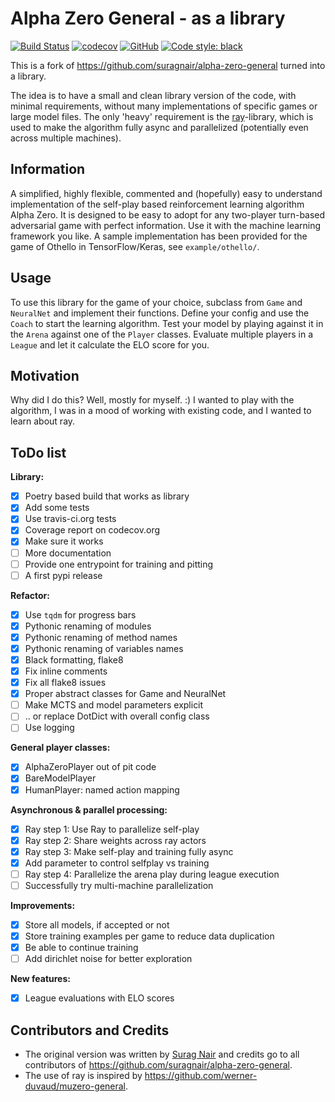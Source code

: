 # Alpha Zero General - as a library

[![Build Status](https://travis-ci.org/peldszus/alpha-zero-general-lib.svg?branch=master)](https://travis-ci.org/peldszus/alpha-zero-general-lib)
[![codecov](https://codecov.io/gh/peldszus/alpha-zero-general-lib/branch/master/graph/badge.svg)](https://codecov.io/gh/peldszus/alpha-zero-general-lib)
[![GitHub](https://img.shields.io/github/license/peldszus/alpha-zero-general-lib)](LICENSE)
[![Code style: black](https://img.shields.io/badge/code%20style-black-000000.svg)](https://github.com/ambv/black)

This is a fork of https://github.com/suragnair/alpha-zero-general turned into a library.

The idea is to have a small and clean library version of the code, with minimal requirements, without many implementations of specific games or large model files. The only 'heavy' requirement is the [ray](https://github.com/ray-project/ray/)-library, which is used to make the algorithm fully async and parallelized (potentially even across multiple machines).


## Information

A simplified, highly flexible, commented and (hopefully) easy to understand implementation of the self-play based reinforcement learning algorithm Alpha Zero. It is designed to be easy to adopt for any two-player turn-based adversarial game with perfect information. Use it with the machine learning framework you like. A sample implementation has been provided for the game of Othello in TensorFlow/Keras, see `example/othello/`.


## Usage

To use this library for the game of your choice, subclass from `Game` and `NeuralNet` and implement their functions. Define your config and use the `Coach` to start the learning algorithm. Test your model by playing against it in the `Arena` against one of the `Player` classes. Evaluate multiple players in a `League` and let it calculate the ELO score for you.


## Motivation

Why did I do this? Well, mostly for myself. :) I wanted to play with the algorithm, I was in a mood of working with existing code, and I wanted to learn about ray.


## ToDo list

**Library:**
* [x] Poetry based build that works as library
* [x] Add some tests
* [x] Use travis-ci.org tests
* [x] Coverage report on codecov.org
* [x] Make sure it works
* [ ] More documentation
* [ ] Provide one entrypoint for training and pitting
* [ ] A first pypi release

**Refactor:**
* [x] Use `tqdm` for progress bars
* [x] Pythonic renaming of modules
* [x] Pythonic renaming of method names
* [x] Pythonic renaming of variables names
* [x] Black formatting, flake8
* [x] Fix inline comments
* [x] Fix all flake8 issues
* [x] Proper abstract classes for Game and NeuralNet
* [ ] Make MCTS and model parameters explicit
* [ ] .. or replace DotDict with overall config class
* [ ] Use logging

**General player classes:**
* [x] AlphaZeroPlayer out of pit code
* [x] BareModelPlayer
* [x] HumanPlayer: named action mapping

**Asynchronous & parallel processing:**
* [x] Ray step 1: Use Ray to parallelize self-play
* [x] Ray step 2: Share weights across ray actors
* [x] Ray step 3: Make self-play and training fully async
* [x] Add parameter to control selfplay vs training
* [ ] Ray step 4: Parallelize the arena play during league execution
* [ ] Successfully try multi-machine parallelization

**Improvements:**
* [x] Store all models, if accepted or not
* [x] Store training examples per game to reduce data duplication
* [x] Be able to continue training
* [ ] Add dirichlet noise for better exploration

**New features:**
* [x] League evaluations with ELO scores



## Contributors and Credits
* The original version was written by [Surag Nair](https://github.com/suragnair) and credits go to all contributors of https://github.com/suragnair/alpha-zero-general.
* The use of ray is inspired by https://github.com/werner-duvaud/muzero-general.
